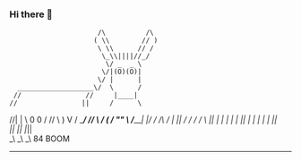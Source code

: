 ### Hi there 👋

                          /\          /\
                         ( \\        // )
                          \ \\      // /
                           \_\\||||//_/ 
                            \/ _  _ \ 
                           \/|(O)(O)|
                          \/ |      |  
      ___________________\/  \      /
     //                //     |____|      
    //                ||     /      \
   //|                \|     \ 0  0 /
  // \       )         V    / \____/ 
 //   \     /        (     /
""     \   /_________|  |_/
       /  /\   /     |  ||
      /  / /  /      \  ||
      | |  | |        | ||
      | |  | |        | ||  
      |_|  |_|        |_||       
       \_\  \_\        \_\\ 84 BOOM  

------------------------------------------------


